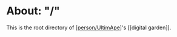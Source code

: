 # About: "/"

This is the root directory of [[person/UltimApe]]'s [[digital garden]].

[//begin]: # "Autogenerated link references for markdown compatibility"
[person/UltimApe]: people/person/ultimape.md "About: UltimApe"
[//end]: # "Autogenerated link references"